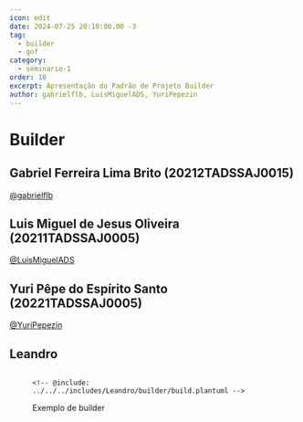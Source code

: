```yaml
---
icon: edit
date: 2024-07-25 20:10:00.00 -3
tag:
  - builder
  - gof
category:
  - seminario-1
order: 10
excerpt: Apresentação do Padrão de Projeto Builder
author: gabrielflb, LuisMiguelADS, YuriPepezin
---
```

# Builder

## Gabriel Ferreira Lima Brito (20212TADSSAJ0015)

[@gabrielflb](https://github.com/gabrielflb)

<!-- @include: ../../../includes/seminario-1-gabrielflb/README.md -->

## Luis Miguel de Jesus Oliveira (20211TADSSAJ0005)

[@LuisMiguelADS](https://github.com/LuisMiguelADS)

<!-- @include: ../../../includes/seminario-1-LuisMiguelADS/README.md -->

## Yuri Pêpe do Espírito Santo (20221TADSSAJ0005)

[@YuriPepezin](https://github.com/YuriPepezin)

<!-- @include: ../../../includes/seminario-1-YuriPepezin/ApYuri.md -->

## Leandro

<figure>

```plantuml

<!-- @include: ../../../includes/Leandro/builder/build.plantuml -->

```

<figcaption> Exemplo de builder</figcaption>
</figure>

